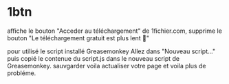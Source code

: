 # 1btn
affiche le bouton "Acceder au téléchargement" de 1fichier.com,
supprime le bouton "Le téléchargement gratuit est plus lent 🤷"

pour utilisé le script installé Greasemonkey
Allez dans "Nouveau script..."
puis copié le contenue du script.js dans le nouveau script de Greasemonkey.
sauvgarder voila actualiser votre page et voila plus de probléme.
